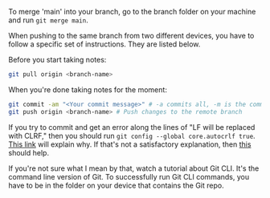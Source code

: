 To merge 'main' into your branch, go to the branch folder on your machine and run `git merge main`. 

When pushing to the same branch from two different devices, you have to follow a specific set of instructions. They are listed below. 

Before you start taking notes:
```Bash
git pull origin <branch-name>
```

When you're done taking notes for the moment:
```bash
git commit -am "<Your commit message>" # -a commits all, -m is the commit message
git push origin <branch-name> # Push changes to the remote branch
```

If you try to commit and get an error along the lines of "LF will be replaced with CLRF," then you should run `git config --global core.autocrlf true`. [This link](https://stackoverflow.com/questions/1967370/git-replacing-lf-with-crlf) will explain why. If that's not a satisfactory explanation, then [this]() should help. 

If you're not sure what I mean by that, watch a tutorial about Git CLI. It's the command line version of Git. To successfully run Git CLI commands, you have to be in the folder on your device that contains the Git repo. 